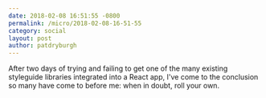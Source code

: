 ```yaml
---
date: 2018-02-08 16:51:55 -0800
permalink: /micro/2018-02-08-16-51-55
category: social
layout: post
author: patdryburgh
---
```


After two days of trying and failing to get one of the many existing styleguide libraries integrated into a React app, I've come to the conclusion so many have come to before me: when in doubt, roll your own.